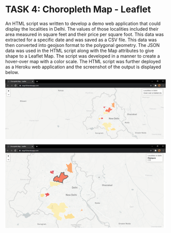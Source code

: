 # TASK 4: Choropleth Map - Leaflet

An HTML script was written to develop a demo web application that could display the localities in Delhi. The values of those localities included their area measured in square feet and their price per square foot. This data was extracted for a specific date and was saved as a CSV file. This data was then converted into geojson format to the polygonal geometry. The JSON data was used in the HTML script along with the Map attributes to give shape to a Leaflet Map. The script was developed in a manner to create a hover-over map with a color scale. 
The HTML script was further deployed as a Heroku web application and the screenshot of the output is displayed below.

![leaflet](https://github.com/nkofficial-1005/JunoTerra/blob/master/JunoTerra_Internship/images/leaflet.png)

![hover](https://github.com/nkofficial-1005/JunoTerra/blob/master/JunoTerra_Internship/images/leaflet_hover.png)
